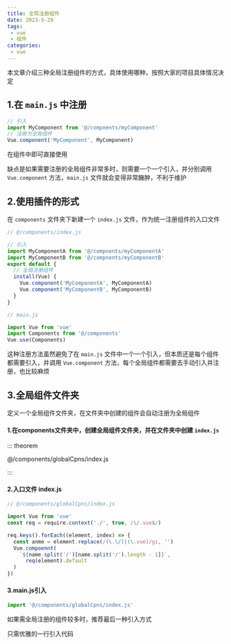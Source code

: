 ```yaml
---
title: 全局注册组件
date: 2023-5-29
tags:
 - vue
 - 组件
categories:
 - vue
---
```




本文章介绍三种全局注册组件的方式，具体使用哪种，按照大家的项目具体情况决定



## 1.在 `main.js` 中注册

```javascript
// 引入
import MyComponent from '@/compnents/myComponent'
// 注册为全局组件
Vue.component('MyComponent', MyComponent)
```

在组件中即可直接使用

缺点是如果需要注册的全局组件非常多时，则需要一个一个引入，并分别调用 `Vue.component` 方法，`main.js` 文件就会变得非常臃肿，不利于维护



## 2.使用插件的形式

在 `components` 文件夹下新建一个 `index.js` 文件，作为统一注册组件的入口文件

```javascript
// @/components/index.js

// 引入
import MyComponentA from '@/compnents/myComponentA'
import MyComponentB from '@/compnents/myComponentB'
export default {
  // 全局注册组件
  install(Vue) {
	Vue.component('MyComponentA', MyComponentA)
	Vue.component('MyComponentB', MyComponentB)
  }
}
```

```javascript
// main.js

import Vue from 'vue'
import Components from '@/components'
Vue.use(Components)
```



这种注册方法虽然避免了在 `main.js` 文件中一个一个引入，但本质还是每个组件都需要引入，并调用 `Vue.component` 方法，每个全局组件都需要去手动引入并注册，也比较麻烦



## 3.全局组件文件夹

定义一个全局组件文件夹，在文件夹中创建的组件会自动注册为全局组件

#### 1.在components文件夹中，创建全局组件文件夹，并在文件夹中创建 `index.js` 

::: theorem

@/components/globalCpns/index.js

:::



#### 2.入口文件 index.js

```javascript
// @/components/globalCpns/index.js

import Vue from 'vue'
const req = require.context('./', true, /\/.vue$/)

req.keys().forEach((element, index) => {
  const anme = element.replace(/(\.\/)|(\.vue)/gi, '')
  Vue.compoennt(
	`${name.split('/')[name.split('/').length - 1]}`,
      req(element).default
  )
})
```



#### 3.main.js引入

```javascript
import '@/components/globalCpns/index.js'
```



如果需全局注册的组件较多时，推荐最后一种引入方式

只需优雅的一行引入代码